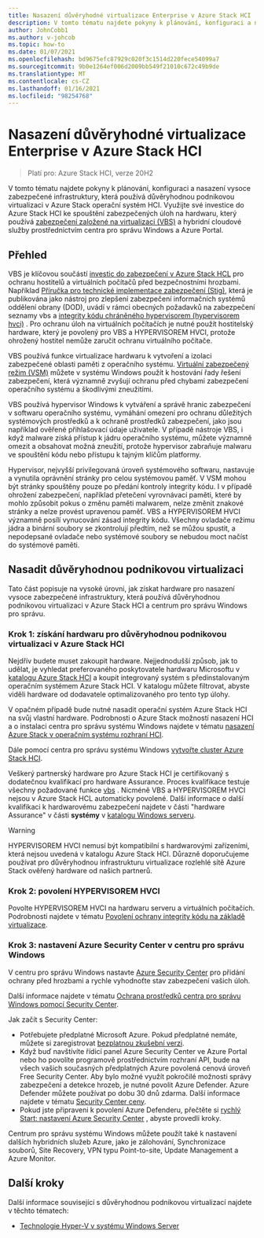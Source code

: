 ```yaml
---
title: Nasazení důvěryhodné virtualizace Enterprise v Azure Stack HCI
description: V tomto tématu najdete pokyny k plánování, konfiguraci a nasazení vysoce zabezpečené infrastruktury, která používá důvěryhodnou podnikovou virtualizaci v Azure Stack operační systém HCI.
author: JohnCobb1
ms.author: v-johcob
ms.topic: how-to
ms.date: 01/07/2021
ms.openlocfilehash: bd9675efc87929c020f3c1514d220fece54099a7
ms.sourcegitcommit: 9b0e1264ef006d2009bb549f21010c672c49b9de
ms.translationtype: MT
ms.contentlocale: cs-CZ
ms.lasthandoff: 01/16/2021
ms.locfileid: "98254768"
---
```

# <a name="deploy-trusted-enterprise-virtualization-on-azure-stack-hci"></a>Nasazení důvěryhodné virtualizace Enterprise v Azure Stack HCI

>Platí pro: Azure Stack HCI, verze 20H2

V tomto tématu najdete pokyny k plánování, konfiguraci a nasazení vysoce zabezpečené infrastruktury, která používá důvěryhodnou podnikovou virtualizaci v Azure Stack operační systém HCI. Využijte své investice do Azure Stack HCI ke spouštění zabezpečených úloh na hardwaru, který používá [zabezpečení založené na virtualizaci (VBS)](/windows-hardware/design/device-experiences/oem-vbs) a hybridní cloudové služby prostřednictvím centra pro správu Windows a Azure Portal.

## <a name="overview"></a>Přehled
VBS je klíčovou součástí [investic do zabezpečení v Azure Stack HCL](/windows-server/get-started-19/whats-new-19#security) pro ochranu hostitelů a virtuálních počítačů před bezpečnostními hrozbami. Například [Příručka pro technické implementace zabezpečení (Stig)](https://nvd.nist.gov/ncp/checklist/914), která je publikována jako nástroj pro zlepšení zabezpečení informačních systémů oddělení obrany (DOD), uvádí v rámci obecných požadavků na zabezpečení seznamy vbs a [integrity kódu chráněného hypervisorem (hypervisorem hvci)](/windows-hardware/drivers/bringup/device-guard-and-credential-guard) . Pro ochranu úloh na virtuálních počítačích je nutné použít hostitelský hardware, který je povolený pro VBS a HYPERVISOREM HVCI, protože ohrožený hostitel nemůže zaručit ochranu virtuálního počítače.

VBS používá funkce virtualizace hardwaru k vytvoření a izolaci zabezpečené oblasti paměti z operačního systému. [Virtuální zabezpečený režim (VSM)](/virtualization/hyper-v-on-windows/tlfs/vsm) můžete v systému Windows použít k hostování řady řešení zabezpečení, která významně zvyšují ochranu před chybami zabezpečení operačního systému a škodlivými zneužitími.

VBS používá hypervisor Windows k vytváření a správě hranic zabezpečení v softwaru operačního systému, vymáhání omezení pro ochranu důležitých systémových prostředků a k ochraně prostředků zabezpečení, jako jsou například ověřené přihlašovací údaje uživatele. V případě nástroje VBS, i když malware získá přístup k jádru operačního systému, můžete významně omezit a obsahovat možná zneužití, protože hypervisor zabraňuje malwaru ve spouštění kódu nebo přístupu k tajným klíčům platformy.

Hypervisor, nejvyšší privilegovaná úroveň systémového softwaru, nastavuje a vynutila oprávnění stránky pro celou systémovou paměť. V VSM mohou být stránky spouštěny pouze po předání kontroly integrity kódu. I v případě ohrožení zabezpečení, například přetečení vyrovnávací paměti, které by mohlo způsobit pokus o změnu paměti malwarem, nelze změnit znakové stránky a nelze provést upravenou paměť. VBS a HYPERVISOREM HVCI významně posílí vynucování zásad integrity kódu. Všechny ovladače režimu jádra a binární soubory se zkontrolují předtím, než se můžou spustit, a nepodepsané ovladače nebo systémové soubory se nebudou moct načíst do systémové paměti.

## <a name="deploy-trusted-enterprise-virtualization"></a>Nasadit důvěryhodnou podnikovou virtualizaci
Tato část popisuje na vysoké úrovni, jak získat hardware pro nasazení vysoce zabezpečené infrastruktury, která používá důvěryhodnou podnikovou virtualizaci v Azure Stack HCI a centrum pro správu Windows pro správu.

### <a name="step-1-acquire-hardware-for-trusted-enterprise-virtualization-on-azure-stack-hci"></a>Krok 1: získání hardwaru pro důvěryhodnou podnikovou virtualizaci v Azure Stack HCI
Nejdřív budete muset zakoupit hardware. Nejjednodušší způsob, jak to udělat, je vyhledat preferovaného poskytovatele hardwaru Microsoftu v [katalogu Azure Stack HCI](https://hcicatalog.azurewebsites.net) a koupit integrovaný systém s předinstalovaným operačním systémem Azure Stack HCI. V katalogu můžete filtrovat, abyste viděli hardware od dodavatele optimalizovaného pro tento typ úlohy.

V opačném případě bude nutné nasadit operační systém Azure Stack HCI na svůj vlastní hardware. Podrobnosti o Azure Stack možností nasazení HCI a o instalaci centra pro správu systému Windows najdete v tématu [nasazení Azure Stack v operačním systému rozhraní HCI](./operating-system.md).

Dále pomocí centra pro správu systému Windows [vytvořte cluster Azure Stack HCI](./create-cluster.md).

Veškerý partnerský hardware pro Azure Stack HCI je certifikovaný s dodatečnou kvalifikací pro hardware Assurance. Proces kvalifikace testuje všechny požadované funkce [vbs](/windows-hardware/design/device-experiences/oem-vbs) . Nicméně VBS a HYPERVISOREM HVCI nejsou v Azure Stack HCL automaticky povolené. Další informace o další kvalifikaci k hardwarovému zabezpečení najdete v části "hardware Assurance" v části **systémy** v [katalogu Windows serveru](https://www.windowsservercatalog.com/content.aspx?ctf=AQinfo-systems.htm#:~:text=Hardware%20Assurance%20Windows%20Server%20systems%20that%20are%20awarded,of%20Windows%20Server%2C%20starting%20with%20Windows%20Server%202016).

   >[!WARNING]
   > HYPERVISOREM HVCI nemusí být kompatibilní s hardwarovými zařízeními, která nejsou uvedená v katalogu Azure Stack HCI. Důrazně doporučujeme používat pro důvěryhodnou infrastrukturu virtualizace rozlehlé sítě Azure Stack ověřený hardware od našich partnerů.

### <a name="step-2-enable-hvci"></a>Krok 2: povolení HYPERVISOREM HVCI
Povolte HYPERVISOREM HVCI na hardwaru serveru a virtuálních počítačích. Podrobnosti najdete v tématu [Povolení ochrany integrity kódu na základě virtualizace](/windows/security/threat-protection/device-guard/enable-virtualization-based-protection-of-code-integrity).

### <a name="step-3-set-up-azure-security-center-in-windows-admin-center"></a>Krok 3: nastavení Azure Security Center v centru pro správu Windows
V centru pro správu Windows nastavte [Azure Security Center](/azure/security-center/security-center-introduction) pro přidání ochrany před hrozbami a rychle vyhodnoťte stav zabezpečení vašich úloh.

Další informace najdete v tématu [Ochrana prostředků centra pro správu Windows pomocí Security Center](/azure/security-center/windows-admin-center-integration).

Jak začít s Security Center:
- Potřebujete předplatné Microsoft Azure. Pokud předplatné nemáte, můžete si zaregistrovat [bezplatnou zkušební verzi](https://azure.microsoft.com/free).
- Když buď navštívíte řídicí panel Azure Security Center ve Azure Portal nebo ho povolíte programově prostřednictvím rozhraní API, bude na všech vašich současných předplatných Azure povolená cenová úroveň Free Security Center.
Aby bylo možné využít pokročilé možnosti správy zabezpečení a detekce hrozeb, je nutné povolit Azure Defender. Azure Defender můžete používat po dobu 30 dnů zdarma. Další informace najdete v tématu [Security Center ceny](https://azure.microsoft.com/pricing/details/security-center).
- Pokud jste připraveni k povolení Azure Defenderu, přečtěte si [rychlý Start: nastavení Azure Security Center](/azure/security-center/security-center-get-started) , abyste provedli kroky.

Centrum pro správu systému Windows můžete použít také k nastavení dalších hybridních služeb Azure, jako je zálohování, Synchronizace souborů, Site Recovery, VPN typu Point-to-site, Update Management a Azure Monitor.

## <a name="next-steps"></a>Další kroky
Další informace související s důvěryhodnou podnikovou virtualizací najdete v těchto tématech:
- [Technologie Hyper-V v systému Windows Server](/windows-server/virtualization/hyper-v/hyper-v-on-windows-server)
